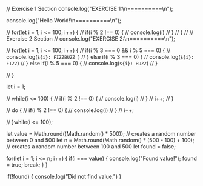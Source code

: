 
// Exercise 1 Section
console.log("EXERCISE 1:\n==========\n");

console.log("Hello World!\n==========\n");

// for(let i = 1; i <= 100; i++) {
//     if(i % 2 !== 0) {
//         console.log(i)
//     }
// }
// // Exercise 2 Section
// console.log("EXERCISE 2:\n==========\n");

// for(let i = 1; i <= 100; i++) {
//     if(i % 3 === 0 && i % 5 === 0) {
//         console.log(`${i}: FIZZBUZZ `)
//     } else if(i % 3 === 0) {
//         console.log(`${i}: FIZZ`)
//     } else if(i % 5 === 0) {
//         console.log(`${i}: BUZZ`)
//     }
    
// }

let i = 1;

// while(i <= 100) {
//     if(i % 2 !== 0) {
//         console.log(i)
//     }
//     i++;
// }

// do {
//     if(i % 2 !== 0) {
//         console.log(i)
//     }
//     i++;

// }while(i <= 100);

let value = Math.round((Math.random() * 500)); // creates a random number between 0 and 500
let n = Math.round(Math.random() * (500 - 100) + 100); // creates a random number between 100 and 500
let found = false;

for(let i = 1; i <= n; i++) {
    if(i === value) {
        console.log("Found value!");
        found = true;
        break;
    }
}

if(!found) {
    console.log("Did not find value.")
}

